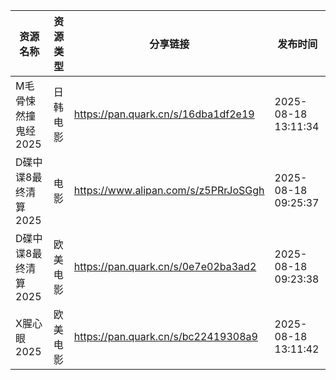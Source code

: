 | 资源名称          | 资源类型 | 分享链接                                 | 发布时间                |
| ------------- | ---- | ------------------------------------ | ------------------- |
| M毛骨悚然撞鬼经2025  | 日韩电影 | https://pan.quark.cn/s/16dba1df2e19  | 2025-08-18 13:11:34 |
| D碟中谍8最终清算2025 | 电影   | https://www.alipan.com/s/z5PRrJoSGgh | 2025-08-18 09:25:37 |
| D碟中谍8最终清算2025 | 欧美电影 | https://pan.quark.cn/s/0e7e02ba3ad2  | 2025-08-18 09:23:38 |
| X腥心眼2025      | 欧美电影 | https://pan.quark.cn/s/bc22419308a9  | 2025-08-18 13:11:42 |
